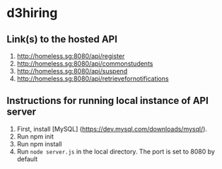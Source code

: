 # d3hiring

## Link(s) to the hosted API

1. http://homeless.sg:8080/api/register
2. http://homeless.sg:8080/api/commonstudents
3. http://homeless.sg:8080/api/suspend
4. http://homeless.sg:8080/api/retrievefornotifications

## Instructions for running local instance of API server
1. First, install [MySQL] (https://dev.mysql.com/downloads/mysql/).
2. Run npm init
3. Run npm install
4. Run `node server.js` in the local directory. The port is set to 8080 by default
